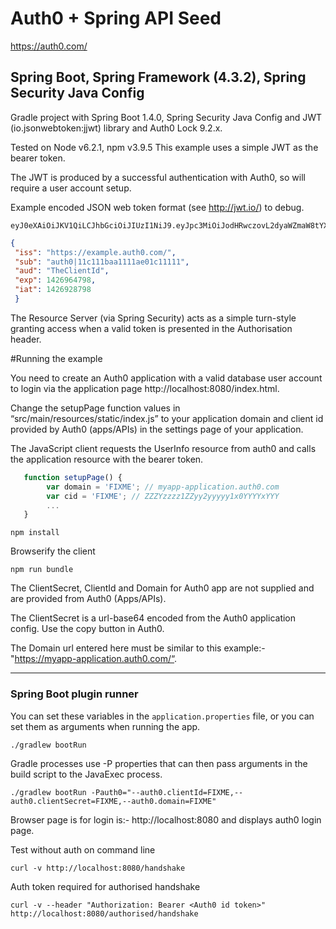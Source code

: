 # Auth0 + Spring API Seed

https://auth0.com/ 

## Spring Boot, Spring Framework (4.3.2), Spring Security Java Config

Gradle project with Spring Boot 1.4.0, Spring Security Java Config and JWT (io.jsonwebtoken:jjwt) library and Auth0 Lock 9.2.x.

Tested on Node v6.2.1, npm v3.9.5
This example uses a simple JWT as the bearer token.

The JWT is produced by a successful authentication with Auth0, so will require a user account setup.

Example encoded JSON web token format (see http://jwt.io/) to debug.
~~~
eyJ0eXAiOiJKV1QiLCJhbGciOiJIUzI1NiJ9.eyJpc3MiOiJodHRwczovL2dyaWZmaW8tYXBwbGljYXRpb24uYXV0aDAuY29tLyIsInN1YiI6ImF1dGgwfDU0YzkzMmJhYTUxNzAzYWUwNGMxMjQyMCIsImF1ZCI6IkZaN0FjdXNqZDFCRWpmNG5iZGlkNng5UFRKTEJyRThQIiwiZXhwIjoxNDI2OTgyNjQ5LCJpYXQiOjE0MjY5NDY2NDl9.o1eJwoC69jC9_hNePGts9vHUR79YiSS_hZybFQ1weeU
~~~

~~~json
{
 "iss": "https://example.auth0.com/",
 "sub": "auth0|11c111baa1111ae01c11111",
 "aud": "TheClientId",
 "exp": 1426964798,
 "iat": 1426928798
 }
~~~

The Resource Server (via Spring Security) acts as a simple turn-style granting access when a valid token is presented in the Authorisation header.

#Running the example

You need to create an Auth0 application with a valid database user account to login via the application page http://localhost:8080/index.html.

Change the setupPage function values in “src/main/resources/static/index.js” to your application domain and client id provided by Auth0 (apps/APIs) in the settings page of your application.

The JavaScript client requests the UserInfo resource from auth0 and calls the application resource with the bearer token.

~~~javascript
   function setupPage() {
        var domain = 'FIXME'; // myapp-application.auth0.com
        var cid = 'FIXME'; // ZZZYzzzz1ZZyy2yyyyy1x0YYYYxYYY
        ...
   }
~~~

~~~
npm install
~~~

Browserify the client

~~~
npm run bundle
~~~

The ClientSecret, ClientId and Domain for Auth0 app are not supplied and are provided from Auth0 (Apps/APIs).

The ClientSecret is a url-base64 encoded from the Auth0 application config. Use the copy button in Auth0.

The Domain url entered here must be similar to this example:- "https://myapp-application.auth0.com/“.

---

### Spring Boot plugin runner

You can set these variables in the `application.properties` file, or you can set them as arguments when running the app.

~~~
./gradlew bootRun
~~~

Gradle processes use -P properties that can then pass arguments in the build script to the JavaExec process.

~~~
./gradlew bootRun -Pauth0="--auth0.clientId=FIXME,--auth0.clientSecret=FIXME,--auth0.domain=FIXME"
~~~

Browser page is for login is:- http://localhost:8080 and displays auth0 login page.

Test without auth on command line

~~~
curl -v http://localhost:8080/handshake
~~~

Auth token required for authorised handshake

~~~
curl -v --header "Authorization: Bearer <Auth0 id token>" http://localhost:8080/authorised/handshake
~~~
